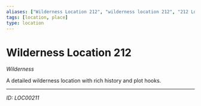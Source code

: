 ```yaml
---
aliases: ["Wilderness Location 212", "wilderness location 212", "212 Location Wilderness"]
tags: [location, place]
type: location
---
```


# Wilderness Location 212

*Wilderness*

A detailed wilderness location with rich history and plot hooks.

---
*ID: LOC00211*